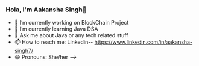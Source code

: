 ### Hola, I'm Aakansha Singh👋

- 🔭 I’m currently working on BlockChain Project
- 🌱 I’m currently learning Java DSA
- 💬 Ask me about Java or any tech related stuff
- 📫 How to reach me: Linkedin-- https://www.linkedin.com/in/aakansha-singh7/
- 😄 Pronouns: She/her
-->

